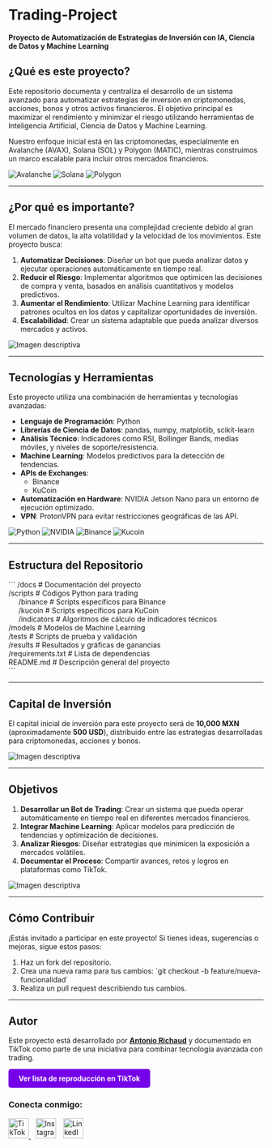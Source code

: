 # Trading-Project

**Proyecto de Automatización de Estrategias de Inversión con IA, Ciencia de Datos y Machine Learning**

## ¿Qué es este proyecto?
Este repositorio documenta y centraliza el desarrollo de un sistema avanzado para automatizar estrategias de inversión en criptomonedas, acciones, bonos y otros activos financieros. El objetivo principal es maximizar el rendimiento y minimizar el riesgo utilizando herramientas de Inteligencia Artificial, Ciencia de Datos y Machine Learning.

Nuestro enfoque inicial está en las criptomonedas, especialmente en Avalanche (AVAX), Solana (SOL) y Polygon (MATIC), mientras construimos un marco escalable para incluir otros mercados financieros.

![Avalanche](./imagenes/iconos/avalanche.png)
![Solana](./imagenes/iconos/solana.webp)
![Polygon](./imagenes/iconos/matic.png)

---

## ¿Por qué es importante?
El mercado financiero presenta una complejidad creciente debido al gran volumen de datos, la alta volatilidad y la velocidad de los movimientos. Este proyecto busca:

1. **Automatizar Decisiones**: Diseñar un bot que pueda analizar datos y ejecutar operaciones automáticamente en tiempo real.
2. **Reducir el Riesgo**: Implementar algoritmos que optimicen las decisiones de compra y venta, basados en análisis cuantitativos y modelos predictivos.
3. **Aumentar el Rendimiento**: Utilizar Machine Learning para identificar patrones ocultos en los datos y capitalizar oportunidades de inversión.
4. **Escalabilidad**: Crear un sistema adaptable que pueda analizar diversos mercados y activos.

![Imagen descriptiva](./imagenes/iconos/trading-1.png)

---

## Tecnologías y Herramientas
Este proyecto utiliza una combinación de herramientas y tecnologías avanzadas:

- **Lenguaje de Programación**: Python
- **Librerías de Ciencia de Datos**: pandas, numpy, matplotlib, scikit-learn
- **Análisis Técnico**: Indicadores como RSI, Bollinger Bands, medias móviles, y niveles de soporte/resistencia.
- **Machine Learning**: Modelos predictivos para la detección de tendencias.
- **APIs de Exchanges**:
  - Binance
  - KuCoin
- **Automatización en Hardware**: NVIDIA Jetson Nano para un entorno de ejecución optimizado.
- **VPN**: ProtonVPN para evitar restricciones geográficas de las API.

![Python](./imagenes/iconos/python.webp)
![NVIDIA](./imagenes/iconos/nvidia.png)
![Binance](./imagenes/iconos/binance.png)
![Kucoin](./imagenes/iconos/kucoin.svg)

---

## Estructura del Repositorio

\`\`\`
/docs               # Documentación del proyecto<br>
/scripts            # Códigos Python para trading<br>
&nbsp;&nbsp;&nbsp;&nbsp;&nbsp;/binance        # Scripts específicos para Binance<br>
&nbsp;&nbsp;&nbsp;&nbsp;&nbsp;/kucoin         # Scripts específicos para KuCoin<br>
&nbsp;&nbsp;&nbsp;&nbsp;&nbsp;/indicators     # Algoritmos de cálculo de indicadores técnicos<br>
/models             # Modelos de Machine Learning<br>
/tests              # Scripts de prueba y validación<br>
/results            # Resultados y gráficas de ganancias<br>
/requirements.txt   # Lista de dependencias<br>
README.md           # Descripción general del proyecto<br>
\`\`\`

---

## Capital de Inversión
El capital inicial de inversión para este proyecto será de **10,000 MXN** (aproximadamente **500 USD**), distribuido entre las estrategias desarrolladas para criptomonedas, acciones y bonos.

![Imagen descriptiva](./imagenes/iconos/trading-2.png)

---

## Objetivos
1. **Desarrollar un Bot de Trading**: Crear un sistema que pueda operar automáticamente en tiempo real en diferentes mercados financieros.
2. **Integrar Machine Learning**: Aplicar modelos para predicción de tendencias y optimización de decisiones.
3. **Analizar Riesgos**: Diseñar estrategias que minimicen la exposición a mercados volátiles.
4. **Documentar el Proceso**: Compartir avances, retos y logros en plataformas como TikTok.

![Imagen descriptiva](./imagenes/iconos/trading-3.png)

---

## Cómo Contribuir
¡Estás invitado a participar en este proyecto! Si tienes ideas, sugerencias o mejoras, sigue estos pasos:

1. Haz un fork del repositorio.
2. Crea una nueva rama para tus cambios: \`git checkout -b feature/nueva-funcionalidad\`
3. Realiza un pull request describiendo tus cambios.

---

## Autor
Este proyecto está desarrollado por [**Antonio Richaud**](https://Antonio-Richaud.com) y documentado en TikTok como parte de una iniciativa para combinar tecnología avanzada con trading.

<a href="https://www.tiktok.com/@antonio_richaud/playlist" style="display:inline-block; padding:10px 20px; background-color:#7501e9; color:white; text-decoration:none; font-weight:bold; border-radius:5px;">Ver lista de reproducción en TikTok</a>

### Conecta conmigo:

<a href="https://www.tiktok.com/@antonio_richaud" style="margin-right:10px;">
  <img src="https://cdnjs.cloudflare.com/ajax/libs/simple-icons/3.13.0/tiktok.svg" alt="TikTok" width="40" />
</a>
<a href="https://www.instagram.com/antonio.richaud" style="margin-right:10px;"><img src="https://upload.wikimedia.org/wikipedia/commons/a/a5/Instagram_icon.png" alt="Instagram" width="40"></a>
<a href="https://www.linkedin.com/in/antonio-richaud"><img src="https://upload.wikimedia.org/wikipedia/commons/c/ca/LinkedIn_logo_initials.png" alt="LinkedIn" width="40"></a>
